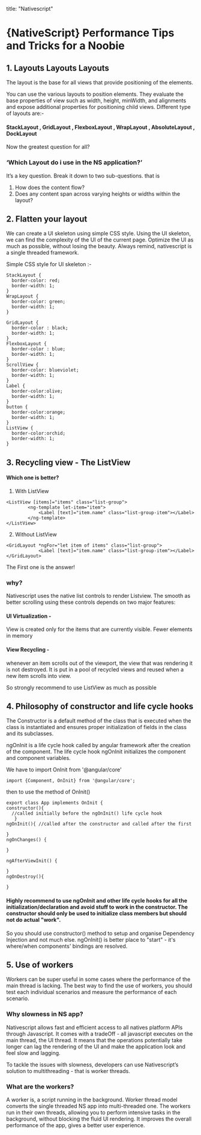 title: "Nativescript"

# {NativeScript} Performance Tips and Tricks for a Noobie

## 1. Layouts Layouts Layouts


The layout is the base for all views that provide positioning of the elements. 

You can use the various layouts to position elements. They evaluate the base properties of view such as width, height, minWidth, and alignments and expose additional properties for positioning child views. Different type of layouts are:-


#### StackLayout   ,   GridLayout  ,  FlexboxLayout ,  WrapLayout  , AbsoluteLayout  ,  DockLayout

Now the greatest question for all?

### ‘Which Layout do i use in the NS application?’

It’s a key question. Break it down to two sub-questions.  that is

  1. How does the content flow?
  2. Does any content span across varying heights or widths within the layout?

## 2. Flatten your layout 


We can create a UI skeleton using simple CSS style. Using the UI skeleton, we can find the complexity of the UI of the current page. Optimize the UI as much as possible, without losing the beauty. Always remind, nativescript is a single threaded framework. 

Simple CSS style for UI skeleton :-

```
StackLayout {
  border-color: red;
  border-width: 1;
}
WrapLayout {
  border-color: green;
  border-width: 1;
}

GridLayout {
  border-color : black;
  border-width: 1;
}
FlexboxLayout {
  border-color : blue;
  border-width: 1;
}
ScrollView {
  border-color: blueviolet;
  border-width: 1;
}
Label {
  border-color:olive;
  border-width: 1;
}
button {
  border-color:orange;
  border-width: 1;
}
ListView {
  border-color:orchid;
  border-width: 1;
}
```

## 3. Recycling view - The ListView

#### Which one is better?

1. With ListView

```
<ListView [items]="items" class="list-group">
        <ng-template let-item="item">
            <Label [text]="item.name" class="list-group-item"></Label>
        </ng-template>
</ListView>

```

2. Without ListView

```
<GridLayout *ngFor="let item of items" class="list-group">
            <Label [text]="item.name" class="list-group-item"></Label>
</GridLayout>

```
The First one is the answer!
### why?
Nativescript uses the native list controls to render Listview. The smooth as better scrolling using these controls depends on two major features:
#### UI Virtualization -  
View is created only for the items that are currently visible. Fewer elements in memory

#### View Recycling - 
whenever an item scrolls out of the viewport, the view that was rendering it is not destroyed. It is put in a pool of recycled views and reused when a new item scrolls into view.

So strongly recommend to use ListView as much as possible

## 4. Philosophy of constructor and life cycle hooks

The Constructor is a default method of the class that is executed when the class is instantiated and ensures proper initialization of fields in the class and its subclasses. 

ngOnInit is a life cycle hook called by angular framework after the creation of the component. The life cycle hook ngOnInit initializes the component and component variables.

We have to import OnInit from '@angular/core'

```
import {Component, OnInit} from '@angular/core';

```

then to use the method of OnInit() 

```
export class App implements OnInit { 
constructor(){ 
  //called initially before the ngOnInit() life cycle hook
   } 
ngOnInit(){ //called after the constructor and called after the first 

}
ngOnChanges() {

}
 
ngAfterViewInit() {

}
ngOnDestroy(){

}

```

#### Highly recommend to use ngOnInit and other life cycle hooks for all the initialization/declaration and avoid stuff to work in the constructor. The constructor should only be used to initialize class members but should not do actual "work".

So you should use constructor() method to setup and organise Dependency Injection and not much else. ngOnInit() is better place to "start" - it's where/when components' bindings are resolved.

## 5. Use of workers

Workers can be super useful in some cases where the performance of the main thread is lacking. The best way to find the use of workers, you should test each individual scenarios and measure the performance of each scenario. 

### Why slowness in NS app?

Nativescript allows fast and efficient access to all natives platform APIs through Javascript.
It comes with a tradeOff - all javascript executes on the main thread, the UI thread. It means that the operations potentially take longer can lag the rendering of the UI and make the application look and feel slow and lagging.
 
To tackle the issues with slowness, developers can use Nativescript’s solution to multithreading - that is worker threads.

### What are the workers?

A worker is, a script running in the background. Worker thread model converts the single threaded NS app into multi-threaded one. The workers run in their own threads, allowing you to perform intensive tasks in the background, without blocking the fluid UI rendering. It improves the overall performance of the app, gives a better user experience. 